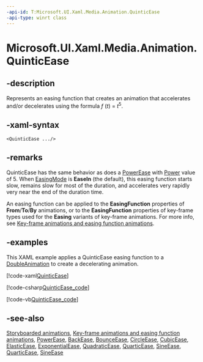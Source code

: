 ```yaml
---
-api-id: T:Microsoft.UI.Xaml.Media.Animation.QuinticEase
-api-type: winrt class
---
```


<!-- Class syntax.
public class QuinticEase : Windows.UI.Xaml.Media.Animation.EasingFunctionBase, Windows.UI.Xaml.Media.Animation.IQuinticEase
-->

# Microsoft.UI.Xaml.Media.Animation.QuinticEase

## -description
Represents an easing function that creates an animation that accelerates and/or decelerates using the formula *f* (*t*) = *t*<sup>5</sup>.

## -xaml-syntax
```xaml
<QuinticEase .../>
```


## -remarks
QuinticEase has the same behavior as does a [PowerEase](powerease.md) with [Power](powerease_power.md) value of 5. When [EasingMode](easingfunctionbase_easingmode.md) is **EaseIn** (the default), this easing function starts slow, remains slow for most of the duration, and accelerates very rapidly very near the end of the duration time.

An easing function can be applied to the **EasingFunction** properties of **From**/**To**/**By** animations, or to the **EasingFunction** properties of key-frame types used for the **Easing** variants of key-frame animations. For more info, see [Key-frame animations and easing function animations](/windows/apps/design/motion/key-frame-and-easing-function-animations).

## -examples
This XAML example applies a QuinticEase easing function to a [DoubleAnimation](doubleanimation.md) to create a decelerating animation.



[!code-xaml[QuinticEase](../microsoft.ui.xaml.media.animation/code/QuinticEase/csharp/Page.xaml#SnippetQuinticEase)]

[!code-csharp[QuinticEase_code](../microsoft.ui.xaml.media.animation/code/QuinticEase/csharp/Page.xaml.cs#SnippetQuinticEase_code)]

[!code-vb[QuinticEase_code](../microsoft.ui.xaml.media.animation/code/QuinticEase/vbnet/MainPage.xaml.vb#SnippetQuinticEase_code)]

## -see-also
[Storyboarded animations](/windows/apps/design/motion/storyboarded-animations), [Key-frame animations and easing function animations](/windows/apps/design/motion/key-frame-and-easing-function-animations), [PowerEase](powerease.md), [BackEase](backease.md), [BounceEase](bounceease.md), [CircleEase](circleease.md), [CubicEase](cubicease.md), [ElasticEase](elasticease.md), [ExponentialEase](exponentialease.md), [QuadraticEase](quadraticease.md), [QuarticEase](quarticease.md), [SineEase](sineease.md), [QuarticEase](quarticease.md), [SineEase](sineease.md)
